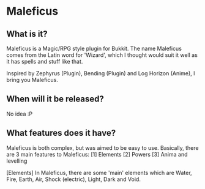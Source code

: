 Maleficus
=========

What is it?
-----------
Maleficus is a Magic/RPG style plugin for Bukkit. The name Maleficus comes from the Latin word for 'Wizard', which I thought would suit it well as it has spells and stuff like that.

Inspired by Zephyrus (Plugin), Bending (Plugin) and Log Horizon (Anime), I bring you Maleficus.

When will it be released?
-------------------------
No idea :P

What features does it have?
---------------------------
Maleficus is both complex, but was aimed to be easy to use. Basically, there are 3 main features to Maleficus:
[1] Elements
[2] Powers
[3] Anima and levelling

[Elements]
In Maleficus, there are some 'main' elements which are Water, Fire, Earth, Air, Shock (electric), Light, Dark and Void.
